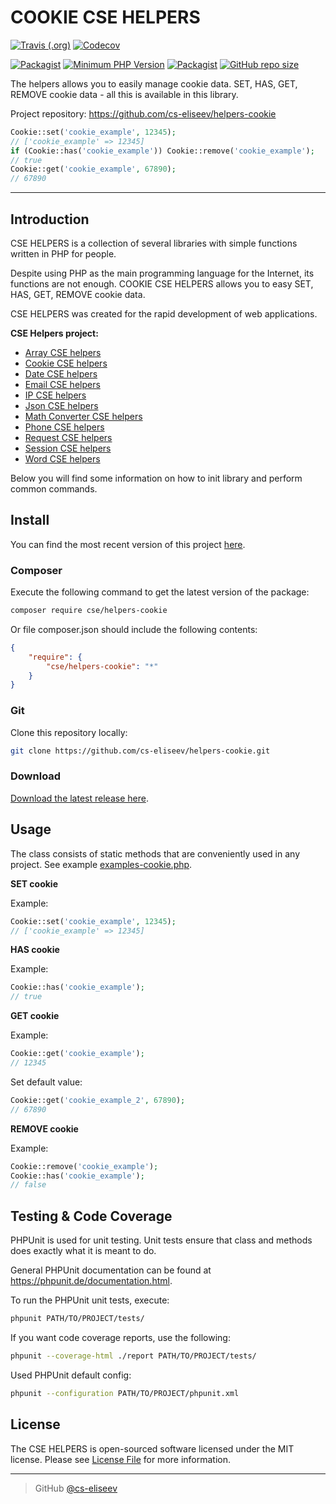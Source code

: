 COOKIE CSE HELPERS
=======

[![Travis (.org)](https://img.shields.io/travis/cs-eliseev/helpers-cookie.svg?style=flat-square)](https://travis-ci.org/cs-eliseev/helpers-cookie)
[![Codecov](https://img.shields.io/codecov/c/github/cs-eliseev/helpers-cookie.svg?style=flat-square)](https://codecov.io/gh/cs-eliseev/helpers-cookie)

[![Packagist](https://img.shields.io/packagist/v/cse/helpers-cookie.svg?style=flat-square)](https://packagist.org/packages/cse/helpers-cookie)
[![Minimum PHP Version](https://img.shields.io/badge/php-%3E%3D%207.1-8892BF.svg?style=flat-square)](https://packagist.org/packages/cse/helpers-cookie)
[![Packagist](https://img.shields.io/packagist/l/cse/helpers-cookie.svg?style=flat-square)](https://github.com/cs-eliseev/helpers-cookie/blob/master/LICENSE.md)
[![GitHub repo size](https://img.shields.io/github/repo-size/cs-eliseev/helpers-cookie.svg?style=flat-square)](https://github.com/cs-eliseev/helpers-cookie/archive/master.zip)

The helpers allows you to easily manage cookie data. SET, HAS, GET, REMOVE cookie data - all this is available in this library.

Project repository: https://github.com/cs-eliseev/helpers-cookie

```php
Cookie::set('cookie_example', 12345);
// ['cookie_example' => 12345]
if (Cookie::has('cookie_example')) Cookie::remove('cookie_example');
// true
Cookie::get('cookie_example', 67890);
// 67890
```

***


## Introduction

CSE HELPERS is a collection of several libraries with simple functions written in PHP for people.

Despite using PHP as the main programming language for the Internet, its functions are not enough. COOKIE CSE HELPERS allows you to easy SET, HAS, GET, REMOVE cookie data.

CSE HELPERS was created for the rapid development of web applications.

**CSE Helpers project:**
* [Array CSE helpers](https://github.com/cs-eliseev/helpers-arrays)
* [Cookie CSE helpers](https://github.com/cs-eliseev/helpers-cookie)
* [Date CSE helpers](https://github.com/cs-eliseev/helpers-date)
* [Email CSE helpers](https://github.com/cs-eliseev/helpers-email)
* [IP CSE helpers](https://github.com/cs-eliseev/helpers-ip)
* [Json CSE helpers](https://github.com/cs-eliseev/helpers-json)
* [Math Converter CSE helpers](https://github.com/cs-eliseev/helpers-math-converter)
* [Phone CSE helpers](https://github.com/cs-eliseev/helpers-phone)
* [Request CSE helpers](https://github.com/cs-eliseev/helpers-request)
* [Session CSE helpers](https://github.com/cs-eliseev/helpers-session)
* [Word CSE helpers](https://github.com/cs-eliseev/helpers-word)

Below you will find some information on how to init library and perform common commands.


## Install

You can find the most recent version of this project [here](https://github.com/cs-eliseev/helpers-cookie).

### Composer

Execute the following command to get the latest version of the package:
```bash
composer require cse/helpers-cookie
```

Or file composer.json should include the following contents:
```json
{
    "require": {
        "cse/helpers-cookie": "*"
    }
}
```

### Git

Clone this repository locally:
```bash
git clone https://github.com/cs-eliseev/helpers-cookie.git
```

### Download

[Download the latest release here](https://github.com/cs-eliseev/helpers-cookie/archive/master.zip).


## Usage

The class consists of static methods that are conveniently used in any project. See example [examples-cookie.php](https://github.com/cs-eliseev/helpers-word/blob/master/examples/examples-cookie.php).

**SET cookie**

Example:
```php
Cookie::set('cookie_example', 12345);
// ['cookie_example' => 12345]
```

**HAS cookie**

Example:
```php
Cookie::has('cookie_example');
// true
```

**GET cookie**

Example:
```php
Cookie::get('cookie_example');
// 12345
```

Set default value:
```php
Cookie::get('cookie_example_2', 67890);
// 67890
```

**REMOVE cookie**

Example:
```php
Cookie::remove('cookie_example');
Cookie::has('cookie_example');
// false
```


## Testing & Code Coverage

PHPUnit is used for unit testing. Unit tests ensure that class and methods does exactly what it is meant to do.

General PHPUnit documentation can be found at https://phpunit.de/documentation.html.

To run the PHPUnit unit tests, execute:
```bash
phpunit PATH/TO/PROJECT/tests/
```

If you want code coverage reports, use the following:
```bash
phpunit --coverage-html ./report PATH/TO/PROJECT/tests/
```

Used PHPUnit default config:
```bash
phpunit --configuration PATH/TO/PROJECT/phpunit.xml
```


## License

The CSE HELPERS is open-sourced software licensed under the MIT license. Please see [License File](https://github.com/cs-eliseev/helpers-cookie/blob/master/LICENSE.md) for more information.

***

> GitHub [@cs-eliseev](https://github.com/cs-eliseev)